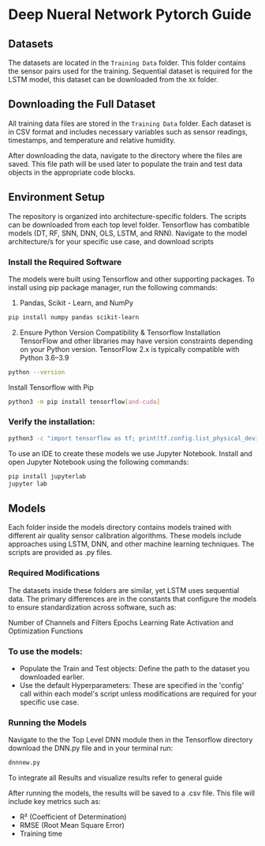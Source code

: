 # Deep Nueral Network Pytorch  Guide

## Datasets

The datasets are located in the `Training Data` folder. This folder contains the sensor pairs used for the training.
Sequential dataset is required for the LSTM model, this dataset can be downloaded from the `XX` folder.

## Downloading the Full Dataset

All training data files are stored in the `Training Data` folder. Each dataset is in CSV format and includes necessary variables such as sensor readings, timestamps, and temperature and relative humidity.

After downloading the data, navigate to the directory where the files are saved. This file path will be used later to populate the train and test data objects in the appropriate code blocks.

## Environment Setup

The repository is organized into architecture-specific folders. The scripts can be downloaded from each top level folder. Tensorflow has combatible models (DT, RF, SNN, DNN, OLS, LSTM, and RNN). Navigate to the model architecture/s for your specific use case, and download scripts

### Install the Required Software

The models were built using Tensorflow and other supporting packages. To install using pip package manager, run the following commands:

1. Pandas, Scikit - Learn, and NumPy 
```bash
pip install numpy pandas scikit-learn
```

2. Ensure Python Version Compatibility & Tensorflow Installation 
TensorFlow and other libraries may have version constraints depending on your Python version. TensorFlow 2.x is typically compatible with Python 3.6–3.9

```bash
python --version
```

Install Tensorflow with Pip
```bash
python3 -m pip install tensorflow[and-cuda]
```
### Verify the installation:

```bash
python3 -c "import tensorflow as tf; print(tf.config.list_physical_devices('GPU'))"
```

To use an IDE to create these models we use Jupyter Notebook. Install and open Jupyter Notebook using the following commands:

```bash
pip install jupyterlab
jupyter lab
```
## Models

Each folder inside the models directory contains models trained with different air quality sensor calibration algorithms. These models include approaches using LSTM, DNN, and other machine learning techniques. The scripts are provided as .py files. 

### Required Modifications
The datasets inside these folders are similar, yet LSTM uses sequential data. The primary differences are in the constants that configure the models to ensure standardization across software, such as:

Number of Channels and Filters
Epochs
Learning Rate 
Activation and Optimization Functions 

### To use the models:
- Populate the Train and Test objects: Define the path to the dataset you downloaded earlier.
- Use the default Hyperparameters: These are specified in the 'config' call within each model's script unless modifications are required for your specific use case.

### Running the Models

Navigate to the the Top Level DNN module then in the Tensorflow directory download the DNN.py file and in your terminal run:

```bash
dnnnew.py
```

To integrate all Results and visualize results refer to general guide 

After running the models, the results will be saved to a <specified file name>.csv file. This file will include key metrics such as:

- R² (Coefficient of Determination)
- RMSE (Root Mean Square Error)
- Training time